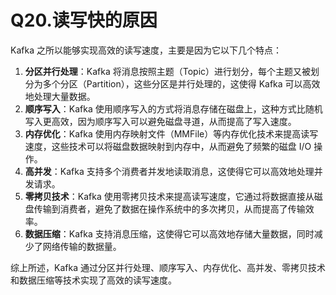 # Q20.读写快的原因

Kafka 之所以能够实现高效的读写速度，主要是因为它以下几个特点：

1. **分区并行处理**：Kafka 将消息按照主题（Topic）进行划分，每个主题又被划分为多个分区（Partition），这些分区是并行处理的，这使得 Kafka 可以高效地处理大量数据。
2. **顺序写入**：Kafka 使用顺序写入的方式将消息存储在磁盘上，这种方式比随机写入更高效，因为顺序写入可以避免磁盘寻道，从而提高了写入速度。
3. **内存优化**：Kafka 使用内存映射文件（MMFile）等内存优化技术来提高读写速度，这些技术可以将磁盘数据映射到内存中，从而避免了频繁的磁盘 I/O 操作。
4. **高并发**：Kafka 支持多个消费者并发地读取消息，这使得它可以高效地处理并发请求。
5. **零拷贝技术**：Kafka 使用零拷贝技术来提高读写速度，它通过将数据直接从磁盘传输到消费者，避免了数据在操作系统中的多次拷贝，从而提高了传输效率。
6. **数据压缩**：Kafka 支持消息压缩，这使得它可以高效地存储大量数据，同时减少了网络传输的数据量。

综上所述，Kafka 通过分区并行处理、顺序写入、内存优化、高并发、零拷贝技术和数据压缩等技术实现了高效的读写速度。